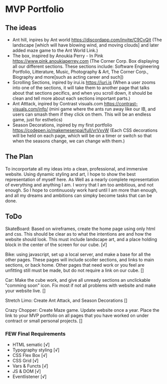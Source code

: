 # MVP Portfolio

## The ideas
* Ant hill, inpires by Ant world https://discordapp.com/invite/C9CvQjt
(The landscape [which will have blowing wind, and moving clouds] and later added maze game to the Ant World Link.) 
* The box, inspired by Anoukia Perry - In Pink https://www.pink.anoukiaperrey.com
(The Corner Corp. Box displaying all our different sections. These sections include: Software 
Engineering Portfolio, Litterature, Music, Photography & Art, The Corner Corp., Biography and 
more[such as acting career and such])
* Scrolling Sections, inpired by irui.is https://iuri.is
(When a user zooms into one of the sections, it will take them to another page that talks about 
that sections pecifics, and when you scroll down, it should be clean and tell more about each 
sections important parts.)
* Ant Atttack, inpired by Contrast visuals.com https://contrast-visuals.com/info/
(mini game where the ants run away like our IB, and users can smash them if they click on them. 
This will be an endless game, just for esthetics)
* Season Decorations, inpired by my first portfolio https://codepen.io/makemesenpai/full/vrVxvW
(Each CSS decorations will be held on each page, which will be on a timer or switch so that when 
the seasons change, we can change with them.)

## The Plan
To incorportate all my ideas into a clean, professional, and immersive website. Using dynamic 
styling and art, I hope to show the best representation of myself here. As Well as a nearly 
complete representation of everything and anything I am. I worry that I am too ambitious, and 
not enough. So I hope to continuuosly work hard until I am more than enough, and all my dreams 
and ambitions can simpky become tasks that can be done.

## ToDo
SkateBoard: Based on wireframes, create the home page using only html and css. This should be 
clear as to what the intentions are and how the website should look. This must include landscape 
art, and a place holding block in the center of the screen for our cube. [√]

Bike: using javascript, set up a local server, and make a base for all the other pages. These pages
will include scoller sections, and links to main sections, or back home. Other pages that need work
or you feel are unfitting still must be made, but do not require a link on our cube.  []

Car: Make the cube work, and give all unready sections an unclickable "comming soon" icon. Fix 
most if not all problems with website and make your website live. []

Stretch Limo: Create Ant Attack, and Season Decorations []

Crazy Chopper: Create Maze game. Update website once a year. Place the link to your MVP 
portfolio on all pages that you have worked on under contract or small personal projects. []

### FEW Final Requirements
- HTML sematic [√]
- Typography styling [√]
- CSS Flex Box [√]
- CSS Grid [√]
- Vars & Functs [√]
- JS & DOM [√]
- Eventlistener [√]